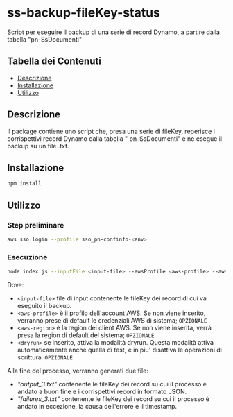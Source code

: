 # ss-backup-fileKey-status

Script per eseguire il backup di una serie di record Dynamo, a partire dalla tabella "pn-SsDocumenti"

## Tabella dei Contenuti

- [Descrizione](#descrizione)
- [Installazione](#installazione)
- [Utilizzo](#utilizzo)

## Descrizione

Il package contiene uno script che, presa una serie di fileKey, reperisce i corrispettivi record Dynamo dalla tabella "
pn-SsDocumenti" e ne esegue il
backup su un file .txt.

## Installazione

```bash
npm install
```

## Utilizzo

### Step preliminare

```bash
aws sso login --profile sso_pn-confinfo-<env>
```

### Esecuzione

```bash
node index.js --inputFile <input-file> --awsProfile <aws-profile> --awsRegion <aws-region> --dryrun
```

Dove:

- `<input-file>` file di input contenente le fileKey dei record di cui va eseguito il backup.
- `<aws-profile>` è il profilo dell'account AWS. Se non viene inserito, verranno prese di default le credenziali AWS di
  sistema; `OPZIONALE`
- `<aws-region>` è la region dei client AWS. Se non viene inserita, verrà presa la region di default del
  sistema; `OPZIONALE`
- `<dryrun>` se inserito, attiva la modalità dryrun. Questa modalità attiva automaticamente anche quella di test, e in
  piu'
  disattiva le operazioni di scrittura. `OPZIONALE`

Alla fine del processo, verranno generati due file:

- _"output_3.txt"_ contenente le fileKey dei record su cui il processo è andato a buon fine e i corrispettivi record in
  formato JSON.
- _"failures_3.txt"_ contenente le fileKey dei record su cui il processo è andato in eccezione, la causa dell'errore e
  il timestamp.